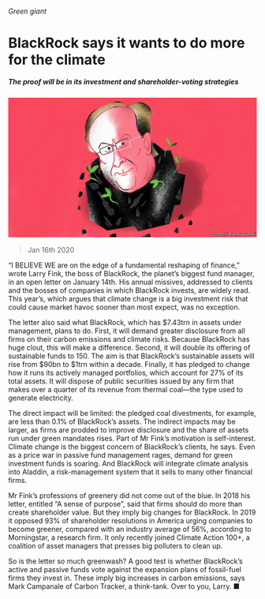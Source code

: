 ###### Green giant

# BlackRock says it wants to do more for the climate 

##### The proof will be in its investment and shareholder-voting strategies 

![image](images/20200118_FND002.jpg) 

> Jan 16th 2020 

“I BELIEVE WE are on the edge of a fundamental reshaping of finance,” wrote Larry Fink, the boss of BlackRock, the planet’s biggest fund manager, in an open letter on January 14th. His annual missives, addressed to clients and the bosses of companies in which BlackRock invests, are widely read. This year’s, which argues that climate change is a big investment risk that could cause market havoc sooner than most expect, was no exception.

The letter also said what BlackRock, which has $7.43trn in assets under management, plans to do. First, it will demand greater disclosure from all firms on their carbon emissions and climate risks. Because BlackRock has huge clout, this will make a difference. Second, it will double its offering of sustainable funds to 150. The aim is that BlackRock’s sustainable assets will rise from $90bn to $1trn within a decade. Finally, it has pledged to change how it runs its actively managed portfolios, which account for 27% of its total assets. It will dispose of public securities issued by any firm that makes over a quarter of its revenue from thermal coal—the type used to generate electricity.


The direct impact will be limited: the pledged coal divestments, for example, are less than 0.1% of BlackRock’s assets. The indirect impacts may be larger, as firms are prodded to improve disclosure and the share of assets run under green mandates rises. Part of Mr Fink’s motivation is self-interest. Climate change is the biggest concern of BlackRock’s clients, he says. Even as a price war in passive fund management rages, demand for green investment funds is soaring. And BlackRock will integrate climate analysis into Aladdin, a risk-management system that it sells to many other financial firms.

Mr Fink’s professions of greenery did not come out of the blue. In 2018 his letter, entitled “A sense of purpose”, said that firms should do more than create shareholder value. But they imply big changes for BlackRock. In 2019 it opposed 93% of shareholder resolutions in America urging companies to become greener, compared with an industry average of 56%, according to Morningstar, a research firm. It only recently joined Climate Action 100+, a coalition of asset managers that presses big polluters to clean up.

So is the letter so much greenwash? A good test is whether BlackRock’s active and passive funds vote against the expansion plans of fossil-fuel firms they invest in. These imply big increases in carbon emissions, says Mark Campanale of Carbon Tracker, a think-tank. Over to you, Larry. ■

